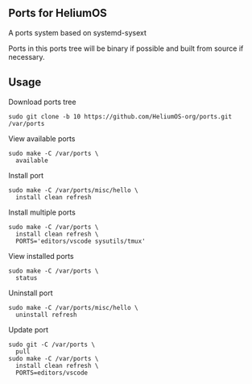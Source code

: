 ## Ports for HeliumOS

A ports system based on systemd-sysext

Ports in this ports tree will be binary if possible and built from source if necessary.

## Usage

Download ports tree

```shell
sudo git clone -b 10 https://github.com/HeliumOS-org/ports.git /var/ports
```

View available ports

```shell
sudo make -C /var/ports \
  available
```

Install port
```shell
sudo make -C /var/ports/misc/hello \
  install clean refresh
```

Install multiple ports
```
sudo make -C /var/ports \
  install clean refresh \
  PORTS='editors/vscode sysutils/tmux'
```

View installed ports
```shell
sudo make -C /var/ports \
  status
```

Uninstall port
```shell
sudo make -C /var/ports/misc/hello \
  uninstall refresh
```

Update port
```
sudo git -C /var/ports \
  pull
sudo make -C /var/ports \
  install clean refresh \
  PORTS=editors/vscode
```
